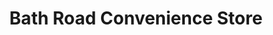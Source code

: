 ---
title: "Bath Road Convenience Store"
url: /bristol/bath-road-convenience-store/
shop: convenience
---
